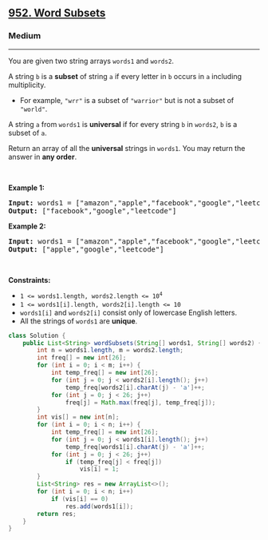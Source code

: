 <h2><a href="https://leetcode.com/problems/word-subsets">952. Word Subsets</a></h2><h3>Medium</h3><hr><p>You are given two string arrays <code>words1</code> and <code>words2</code>.</p>

<p>A string <code>b</code> is a <strong>subset</strong> of string <code>a</code> if every letter in <code>b</code> occurs in <code>a</code> including multiplicity.</p>

<ul>
	<li>For example, <code>&quot;wrr&quot;</code> is a subset of <code>&quot;warrior&quot;</code> but is not a subset of <code>&quot;world&quot;</code>.</li>
</ul>

<p>A string <code>a</code> from <code>words1</code> is <strong>universal</strong> if for every string <code>b</code> in <code>words2</code>, <code>b</code> is a subset of <code>a</code>.</p>

<p>Return an array of all the <strong>universal</strong> strings in <code>words1</code>. You may return the answer in <strong>any order</strong>.</p>

<p>&nbsp;</p>
<p><strong class="example">Example 1:</strong></p>

<pre>
<strong>Input:</strong> words1 = [&quot;amazon&quot;,&quot;apple&quot;,&quot;facebook&quot;,&quot;google&quot;,&quot;leetcode&quot;], words2 = [&quot;e&quot;,&quot;o&quot;]
<strong>Output:</strong> [&quot;facebook&quot;,&quot;google&quot;,&quot;leetcode&quot;]
</pre>

<p><strong class="example">Example 2:</strong></p>

<pre>
<strong>Input:</strong> words1 = [&quot;amazon&quot;,&quot;apple&quot;,&quot;facebook&quot;,&quot;google&quot;,&quot;leetcode&quot;], words2 = [&quot;l&quot;,&quot;e&quot;]
<strong>Output:</strong> [&quot;apple&quot;,&quot;google&quot;,&quot;leetcode&quot;]
</pre>

<p>&nbsp;</p>
<p><strong>Constraints:</strong></p>

<ul>
	<li><code>1 &lt;= words1.length, words2.length &lt;= 10<sup>4</sup></code></li>
	<li><code>1 &lt;= words1[i].length, words2[i].length &lt;= 10</code></li>
	<li><code>words1[i]</code> and <code>words2[i]</code> consist only of lowercase English letters.</li>
	<li>All the strings of <code>words1</code> are <strong>unique</strong>.</li>
</ul>

```java
class Solution {
    public List<String> wordSubsets(String[] words1, String[] words2) {
        int n = words1.length, m = words2.length;
        int freq[] = new int[26];
        for (int i = 0; i < m; i++) {
            int temp_freq[] = new int[26];
            for (int j = 0; j < words2[i].length(); j++)
                temp_freq[words2[i].charAt(j) - 'a']++;
            for (int j = 0; j < 26; j++)
                freq[j] = Math.max(freq[j], temp_freq[j]);
        }
        int vis[] = new int[n];
        for (int i = 0; i < n; i++) {
            int temp_freq[] = new int[26];
            for (int j = 0; j < words1[i].length(); j++)
                temp_freq[words1[i].charAt(j) - 'a']++;
            for (int j = 0; j < 26; j++)
                if (temp_freq[j] < freq[j])
                    vis[i] = 1;
        }
        List<String> res = new ArrayList<>();
        for (int i = 0; i < n; i++)
            if (vis[i] == 0)
                res.add(words1[i]);
        return res;
    }
}
```
